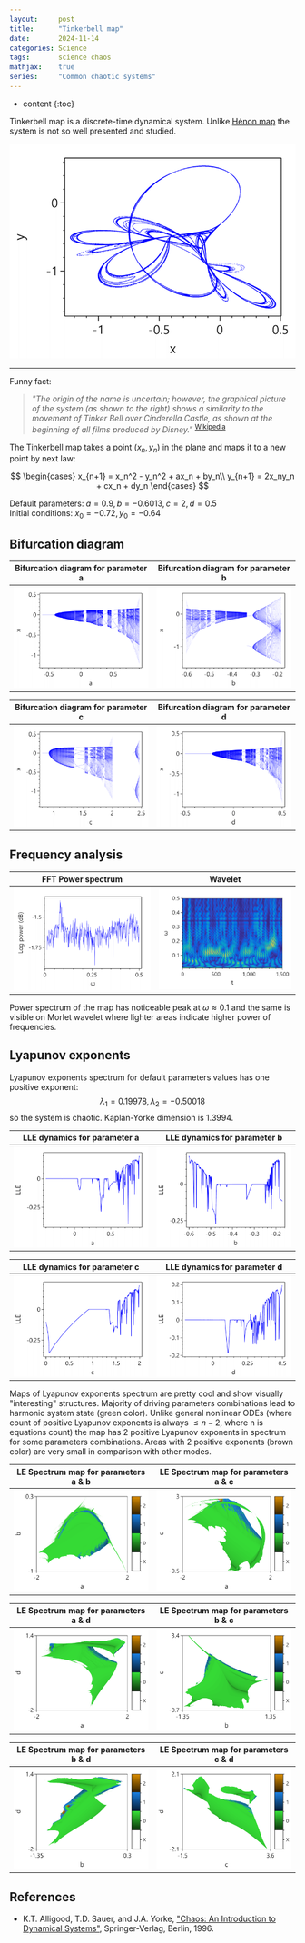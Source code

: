 ```yaml
---
layout:     post
title:      "Tinkerbell map"
date:       2024-11-14
categories: Science
tags:       science chaos
mathjax:    true
series:     "Common chaotic systems"
---
```


* content
{:toc}

Tinkerbell map is a discrete-time dynamical system. Unlike [Hénon map](2024/09/30/henon-map/) the system is not so well presented and studied.

![Tinkerbell map attractor](/assets/sci-data/tinkerbell_attractor.png)

* * *


Funny fact:
 > _"The origin of the name is uncertain; however, the graphical picture of the system (as shown to the right) shows a similarity to the movement of Tinker Bell over Cinderella Castle, as shown at the beginning of all films produced by Disney."_ <sup>[Wikipedia](https://en.wikipedia.org/wiki/Tinkerbell_map)</sup>

The Tinkerbell map takes a point $(x_n, y_n)$ in the plane and maps it to a new point by next law:

$$
\begin{cases}
x_{n+1} = x_n^2 - y_n^2 + ax_n + by_n\\
y_{n+1} = 2x_ny_n + cx_n + dy_n
\end{cases}
$$

Default parameters: $a=0.9, b=-0.6013, c=2, d=0.5$  
Initial conditions: $x_0=-0.72, y_0=-0.64$


## Bifurcation diagram

| Bifurcation diagram for parameter a | Bifurcation diagram for parameter b |
|-------------------------------------|-------------------------------------|
|![](/assets/sci-data/tinkerbell_bifur_a.png)|![](/assets/sci-data/tinkerbell_bifur_b.png)|

| Bifurcation diagram for parameter c | Bifurcation diagram for parameter d |
|-------------------------------------|-------------------------------------|
|![](/assets/sci-data/tinkerbell_bifur_c.png)|![](/assets/sci-data/tinkerbell_bifur_d.png)|

## Frequency analysis

| FFT Power spectrum | Wavelet |
|--------------------|---------|
|![](/assets/sci-data/tinkerbell_fft.png)|![](/assets/sci-data/tinkerbell_wavelet.jpg)|

Power spectrum of the map has noticeable peak at $\omega \approx 0.1$ and the same is visible on Morlet wavelet where lighter areas indicate higher power of frequencies.
 
## Lyapunov exponents
Lyapunov exponents spectrum for default parameters values has one positive exponent: $$λ_1 = 0.19978, λ_2 = −0.50018$$ so the system is chaotic. Kaplan-Yorke dimension is $1.3994$.

| LLE dynamics for parameter a | LLE dynamics for parameter b |
|------------------------------|------------------------------|
|![](/assets/sci-data/tinkerbell_lle_a_magnified.png)|![](/assets/sci-data/tinkerbell_lle_b_magnified.png)|

| LLE dynamics for parameter c | LLE dynamics for parameter d |
|------------------------------|------------------------------|
|![](/assets/sci-data/tinkerbell_lle_c_magnified.png)|![](/assets/sci-data/tinkerbell_lle_d_magnified.png)|

Maps of Lyapunov exponents spectrum are pretty cool and show visually "interesting" structures. Majority of driving parameters combinations lead to harmonic system state (green color). Unlike general nonlinear ODEs (where count of positive Lyapunov exponents is always $\le n - 2$, where n is equations count) the map has 2 positive Lyapunov exponents in spectrum for some parameters combinations. Areas with 2 positive exponents (brown color) are very small in comparison with other modes.

| LE Spectrum map for parameters a & b | LE Spectrum map for parameters a & c |
|------------------------------|------------------------------|
|![](/assets/sci-data/tinkerbell_lyapunov_map_a_b.png)|![](/assets/sci-data/tinkerbell_lyapunov_map_a_c.png)|

| LE Spectrum map for parameters a & d | LE Spectrum map for parameters b & c |
|------------------------------|------------------------------|
|![](/assets/sci-data/tinkerbell_lyapunov_map_a_d.png)|![](/assets/sci-data/tinkerbell_lyapunov_map_b_c.png)|

| LE Spectrum map for parameters b & d | LE Spectrum map for parameters c & d |
|------------------------------|------------------------------|
|![](/assets/sci-data/tinkerbell_lyapunov_map_b_d.png)|![](/assets/sci-data/tinkerbell_lyapunov_map_c_d.png)|

## References

 - K.T. Alligood, T.D. Sauer, and J.A. Yorke, ["Chaos: An Introduction to Dynamical Systems"](https://link.springer.com/book/10.1007/b97589), Springer-Verlag, Berlin, 1996.